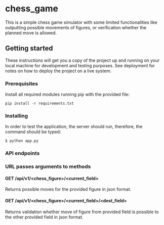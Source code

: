 # chess_game

This is a simple chess game simulator with some limited functionalities like outputting possible movements of figures, or verification whether the planned move is allowed.

## Getting started

These instructions will get you a copy of the project up and running on your local machine for development and testing purposes. See deployment for notes on how to deploy the project on a live system.

### Prerequisites

Install all required modules running pip with the provided file:

```
pip install -r requirements.txt
```

### Installing


In order to test the application, the server should run, therefore, the command should be typed:

```
$ python app.py
```


### API endpoints

### URL passes arguments to methods

#### GET /api/v1/<chess_figure>/<current_field>
Returns possible moves for the provided figure in json format.

#### GET /api/v1/<chess_figure>/<current_field>/<dest_field>
Returns validation whether move of figure from provided field is possible to the other provided field in json format.